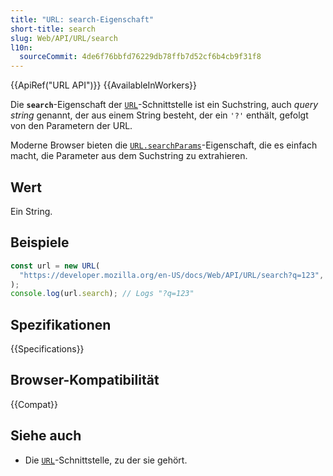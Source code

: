 ```yaml
---
title: "URL: search-Eigenschaft"
short-title: search
slug: Web/API/URL/search
l10n:
  sourceCommit: 4de6f76bbfd76229db78ffb7d52cf6b4cb9f31f8
---
```


{{ApiRef("URL API")}} {{AvailableInWorkers}}

Die **`search`**-Eigenschaft der [`URL`](/de/docs/Web/API/URL)-Schnittstelle
ist ein Suchstring, auch _query string_ genannt, der aus einem
String besteht, der ein `'?'` enthält, gefolgt von den Parametern der
URL.

Moderne Browser bieten die [`URL.searchParams`](/de/docs/Web/API/URL/searchParams)-Eigenschaft, die es einfach macht,
die Parameter aus dem Suchstring zu extrahieren.

## Wert

Ein String.

## Beispiele

```js
const url = new URL(
  "https://developer.mozilla.org/en-US/docs/Web/API/URL/search?q=123",
);
console.log(url.search); // Logs "?q=123"
```

## Spezifikationen

{{Specifications}}

## Browser-Kompatibilität

{{Compat}}

## Siehe auch

- Die [`URL`](/de/docs/Web/API/URL)-Schnittstelle, zu der sie gehört.
